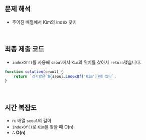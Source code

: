 ## 문제 해석

-   주어진 배열에서 Kim의 index 찾기

<br/>

## 최종 제출 코드

-   `indexOf()`를 사용해 `seoul`에서 `Kim`의 위치를 찾아서 `return`했습니다.

```js
function solution(seoul) {
    return `김서방은 ${seoul.indexOf('Kim')}에 있다`;
}
```

<br/>

## 시간 복잡도

-   n: 배열 `seoul`의 길이
-   `indexOf()`로 `Kim`을 찾을 때 O(n)
-   **∴ O(n)**

<!---------------------------------------------------------------------------->

[PRO]: https://github.com/GoSSaChin/algorithm-js/assets/107768516/67c43b52-bc3f-4571-a249-5519021afbb0
[Link]: https://school.programmers.co.kr/learn/courses/30/lessons/12919
